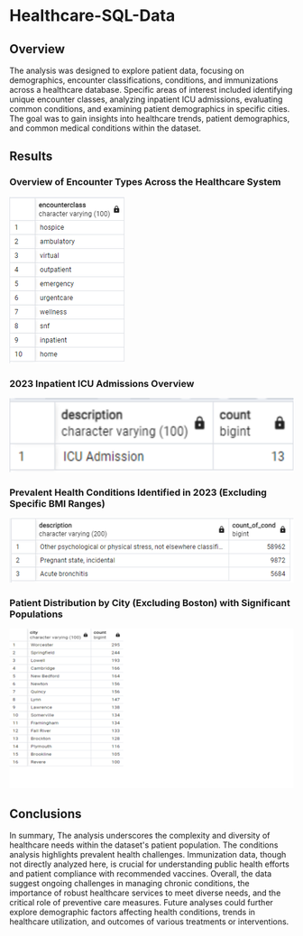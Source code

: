 # Healthcare-SQL-Data

## Overview

The analysis was designed to explore patient data, focusing on demographics, encounter classifications, conditions, and immunizations across a healthcare database. Specific areas of interest included identifying unique encounter classes, analyzing inpatient ICU admissions, evaluating common conditions, and examining patient demographics in specific cities. The goal was to gain insights into healthcare trends, patient demographics, and common medical conditions within the dataset.

## Results

### Overview of Encounter Types Across the Healthcare System

![im_1](unique_encounter_class.png)

### 2023 Inpatient ICU Admissions Overview

![im_21](inpatient_ICU_admissions.png)

### Prevalent Health Conditions Identified in 2023 (Excluding Specific BMI Ranges)

![im_3](common_conditions.png)

### Patient Distribution by City (Excluding Boston) with Significant Populations

![im_4](patients_cities.png)

## Conclusions
In summary,
The analysis underscores the complexity and diversity of healthcare needs within the dataset's patient population. The conditions analysis highlights prevalent health challenges. Immunization data, though not directly analyzed here, is crucial for understanding public health efforts and patient compliance with recommended vaccines. Overall, the data suggest ongoing challenges in managing chronic conditions, the importance of robust healthcare services to meet diverse needs, and the critical role of preventive care measures. Future analyses could further explore demographic factors affecting health conditions, trends in healthcare utilization, and outcomes of various treatments or interventions.









